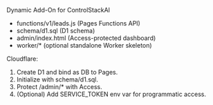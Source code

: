 Dynamic Add-On for ControlStackAI

- functions/v1/leads.js  (Pages Functions API)
- schema/d1.sql          (D1 schema)
- admin/index.html       (Access-protected dashboard)
- worker/*               (optional standalone Worker skeleton)

Cloudflare:
1) Create D1 and bind as DB to Pages.
2) Initialize with schema/d1.sql.
3) Protect /admin/* with Access.
4) (Optional) Add SERVICE_TOKEN env var for programmatic access.

